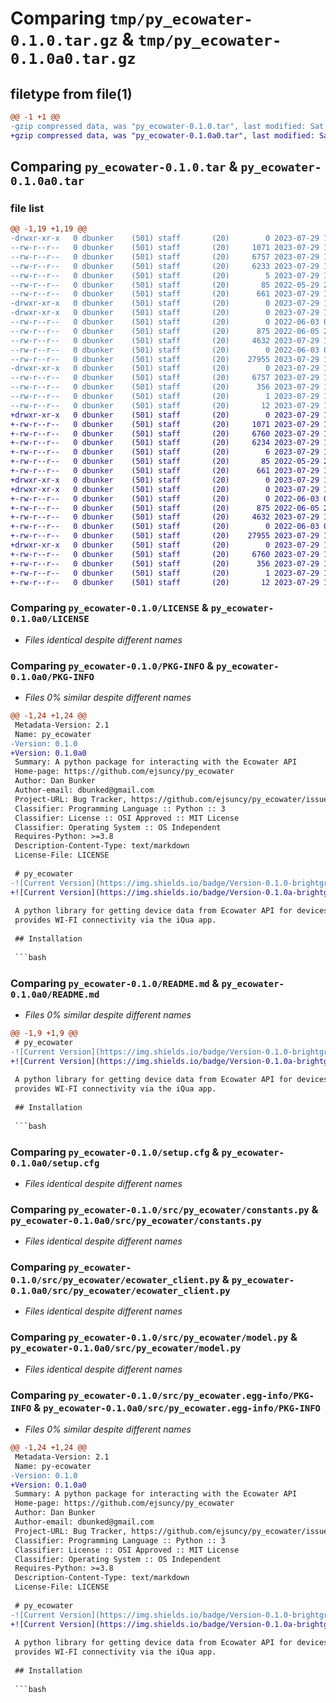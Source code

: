 # Comparing `tmp/py_ecowater-0.1.0.tar.gz` & `tmp/py_ecowater-0.1.0a0.tar.gz`

## filetype from file(1)

```diff
@@ -1 +1 @@
-gzip compressed data, was "py_ecowater-0.1.0.tar", last modified: Sat Jul 29 18:36:24 2023, max compression
+gzip compressed data, was "py_ecowater-0.1.0a0.tar", last modified: Sat Jul 29 16:44:44 2023, max compression
```

## Comparing `py_ecowater-0.1.0.tar` & `py_ecowater-0.1.0a0.tar`

### file list

```diff
@@ -1,19 +1,19 @@
-drwxr-xr-x   0 dbunker    (501) staff       (20)        0 2023-07-29 18:36:24.161849 py_ecowater-0.1.0/
--rw-r--r--   0 dbunker    (501) staff       (20)     1071 2023-07-29 15:30:43.000000 py_ecowater-0.1.0/LICENSE
--rw-r--r--   0 dbunker    (501) staff       (20)     6757 2023-07-29 18:36:24.161896 py_ecowater-0.1.0/PKG-INFO
--rw-r--r--   0 dbunker    (501) staff       (20)     6233 2023-07-29 17:03:14.000000 py_ecowater-0.1.0/README.md
--rw-r--r--   0 dbunker    (501) staff       (20)        5 2023-07-29 17:03:14.000000 py_ecowater-0.1.0/VERSION.txt
--rw-r--r--   0 dbunker    (501) staff       (20)       85 2022-05-29 21:43:28.000000 py_ecowater-0.1.0/pyproject.toml
--rw-r--r--   0 dbunker    (501) staff       (20)      661 2023-07-29 18:36:24.162124 py_ecowater-0.1.0/setup.cfg
-drwxr-xr-x   0 dbunker    (501) staff       (20)        0 2023-07-29 18:36:24.159204 py_ecowater-0.1.0/src/
-drwxr-xr-x   0 dbunker    (501) staff       (20)        0 2023-07-29 18:36:24.160904 py_ecowater-0.1.0/src/py_ecowater/
--rw-r--r--   0 dbunker    (501) staff       (20)        0 2022-06-03 02:26:18.000000 py_ecowater-0.1.0/src/py_ecowater/__init__.py
--rw-r--r--   0 dbunker    (501) staff       (20)      875 2022-06-05 22:39:36.000000 py_ecowater-0.1.0/src/py_ecowater/constants.py
--rw-r--r--   0 dbunker    (501) staff       (20)     4632 2023-07-29 16:07:07.000000 py_ecowater-0.1.0/src/py_ecowater/ecowater_client.py
--rw-r--r--   0 dbunker    (501) staff       (20)        0 2022-06-03 02:53:26.000000 py_ecowater-0.1.0/src/py_ecowater/exception.py
--rw-r--r--   0 dbunker    (501) staff       (20)    27955 2023-07-29 15:28:23.000000 py_ecowater-0.1.0/src/py_ecowater/model.py
-drwxr-xr-x   0 dbunker    (501) staff       (20)        0 2023-07-29 18:36:24.161753 py_ecowater-0.1.0/src/py_ecowater.egg-info/
--rw-r--r--   0 dbunker    (501) staff       (20)     6757 2023-07-29 18:36:24.000000 py_ecowater-0.1.0/src/py_ecowater.egg-info/PKG-INFO
--rw-r--r--   0 dbunker    (501) staff       (20)      356 2023-07-29 18:36:24.000000 py_ecowater-0.1.0/src/py_ecowater.egg-info/SOURCES.txt
--rw-r--r--   0 dbunker    (501) staff       (20)        1 2023-07-29 18:36:24.000000 py_ecowater-0.1.0/src/py_ecowater.egg-info/dependency_links.txt
--rw-r--r--   0 dbunker    (501) staff       (20)       12 2023-07-29 18:36:24.000000 py_ecowater-0.1.0/src/py_ecowater.egg-info/top_level.txt
+drwxr-xr-x   0 dbunker    (501) staff       (20)        0 2023-07-29 16:44:44.034055 py_ecowater-0.1.0a0/
+-rw-r--r--   0 dbunker    (501) staff       (20)     1071 2023-07-29 15:30:43.000000 py_ecowater-0.1.0a0/LICENSE
+-rw-r--r--   0 dbunker    (501) staff       (20)     6760 2023-07-29 16:44:44.034106 py_ecowater-0.1.0a0/PKG-INFO
+-rw-r--r--   0 dbunker    (501) staff       (20)     6234 2023-07-29 16:43:25.000000 py_ecowater-0.1.0a0/README.md
+-rw-r--r--   0 dbunker    (501) staff       (20)        6 2023-07-29 16:14:06.000000 py_ecowater-0.1.0a0/VERSION.txt
+-rw-r--r--   0 dbunker    (501) staff       (20)       85 2022-05-29 21:43:28.000000 py_ecowater-0.1.0a0/pyproject.toml
+-rw-r--r--   0 dbunker    (501) staff       (20)      661 2023-07-29 16:44:44.034352 py_ecowater-0.1.0a0/setup.cfg
+drwxr-xr-x   0 dbunker    (501) staff       (20)        0 2023-07-29 16:44:44.031544 py_ecowater-0.1.0a0/src/
+drwxr-xr-x   0 dbunker    (501) staff       (20)        0 2023-07-29 16:44:44.033190 py_ecowater-0.1.0a0/src/py_ecowater/
+-rw-r--r--   0 dbunker    (501) staff       (20)        0 2022-06-03 02:26:18.000000 py_ecowater-0.1.0a0/src/py_ecowater/__init__.py
+-rw-r--r--   0 dbunker    (501) staff       (20)      875 2022-06-05 22:39:36.000000 py_ecowater-0.1.0a0/src/py_ecowater/constants.py
+-rw-r--r--   0 dbunker    (501) staff       (20)     4632 2023-07-29 16:07:07.000000 py_ecowater-0.1.0a0/src/py_ecowater/ecowater_client.py
+-rw-r--r--   0 dbunker    (501) staff       (20)        0 2022-06-03 02:53:26.000000 py_ecowater-0.1.0a0/src/py_ecowater/exception.py
+-rw-r--r--   0 dbunker    (501) staff       (20)    27955 2023-07-29 15:28:23.000000 py_ecowater-0.1.0a0/src/py_ecowater/model.py
+drwxr-xr-x   0 dbunker    (501) staff       (20)        0 2023-07-29 16:44:44.033951 py_ecowater-0.1.0a0/src/py_ecowater.egg-info/
+-rw-r--r--   0 dbunker    (501) staff       (20)     6760 2023-07-29 16:44:44.000000 py_ecowater-0.1.0a0/src/py_ecowater.egg-info/PKG-INFO
+-rw-r--r--   0 dbunker    (501) staff       (20)      356 2023-07-29 16:44:44.000000 py_ecowater-0.1.0a0/src/py_ecowater.egg-info/SOURCES.txt
+-rw-r--r--   0 dbunker    (501) staff       (20)        1 2023-07-29 16:44:44.000000 py_ecowater-0.1.0a0/src/py_ecowater.egg-info/dependency_links.txt
+-rw-r--r--   0 dbunker    (501) staff       (20)       12 2023-07-29 16:44:44.000000 py_ecowater-0.1.0a0/src/py_ecowater.egg-info/top_level.txt
```

### Comparing `py_ecowater-0.1.0/LICENSE` & `py_ecowater-0.1.0a0/LICENSE`

 * *Files identical despite different names*

### Comparing `py_ecowater-0.1.0/PKG-INFO` & `py_ecowater-0.1.0a0/PKG-INFO`

 * *Files 0% similar despite different names*

```diff
@@ -1,24 +1,24 @@
 Metadata-Version: 2.1
 Name: py_ecowater
-Version: 0.1.0
+Version: 0.1.0a0
 Summary: A python package for interacting with the Ecowater API
 Home-page: https://github.com/ejsuncy/py_ecowater
 Author: Dan Bunker
 Author-email: dbunked@gmail.com
 Project-URL: Bug Tracker, https://github.com/ejsuncy/py_ecowater/issues
 Classifier: Programming Language :: Python :: 3
 Classifier: License :: OSI Approved :: MIT License
 Classifier: Operating System :: OS Independent
 Requires-Python: >=3.8
 Description-Content-Type: text/markdown
 License-File: LICENSE
 
 # py_ecowater
-![Current Version](https://img.shields.io/badge/Version-0.1.0-brightgreen)
+![Current Version](https://img.shields.io/badge/Version-0.1.0a-brightgreen)
 
 A python library for getting device data from Ecowater API for devices such as the Rheem RHW42 water softener, which 
 provides WI-FI connectivity via the iQua app.
 
 ## Installation
 
 ```bash
```

### Comparing `py_ecowater-0.1.0/README.md` & `py_ecowater-0.1.0a0/README.md`

 * *Files 0% similar despite different names*

```diff
@@ -1,9 +1,9 @@
 # py_ecowater
-![Current Version](https://img.shields.io/badge/Version-0.1.0-brightgreen)
+![Current Version](https://img.shields.io/badge/Version-0.1.0a-brightgreen)
 
 A python library for getting device data from Ecowater API for devices such as the Rheem RHW42 water softener, which 
 provides WI-FI connectivity via the iQua app.
 
 ## Installation
 
 ```bash
```

### Comparing `py_ecowater-0.1.0/setup.cfg` & `py_ecowater-0.1.0a0/setup.cfg`

 * *Files identical despite different names*

### Comparing `py_ecowater-0.1.0/src/py_ecowater/constants.py` & `py_ecowater-0.1.0a0/src/py_ecowater/constants.py`

 * *Files identical despite different names*

### Comparing `py_ecowater-0.1.0/src/py_ecowater/ecowater_client.py` & `py_ecowater-0.1.0a0/src/py_ecowater/ecowater_client.py`

 * *Files identical despite different names*

### Comparing `py_ecowater-0.1.0/src/py_ecowater/model.py` & `py_ecowater-0.1.0a0/src/py_ecowater/model.py`

 * *Files identical despite different names*

### Comparing `py_ecowater-0.1.0/src/py_ecowater.egg-info/PKG-INFO` & `py_ecowater-0.1.0a0/src/py_ecowater.egg-info/PKG-INFO`

 * *Files 0% similar despite different names*

```diff
@@ -1,24 +1,24 @@
 Metadata-Version: 2.1
 Name: py-ecowater
-Version: 0.1.0
+Version: 0.1.0a0
 Summary: A python package for interacting with the Ecowater API
 Home-page: https://github.com/ejsuncy/py_ecowater
 Author: Dan Bunker
 Author-email: dbunked@gmail.com
 Project-URL: Bug Tracker, https://github.com/ejsuncy/py_ecowater/issues
 Classifier: Programming Language :: Python :: 3
 Classifier: License :: OSI Approved :: MIT License
 Classifier: Operating System :: OS Independent
 Requires-Python: >=3.8
 Description-Content-Type: text/markdown
 License-File: LICENSE
 
 # py_ecowater
-![Current Version](https://img.shields.io/badge/Version-0.1.0-brightgreen)
+![Current Version](https://img.shields.io/badge/Version-0.1.0a-brightgreen)
 
 A python library for getting device data from Ecowater API for devices such as the Rheem RHW42 water softener, which 
 provides WI-FI connectivity via the iQua app.
 
 ## Installation
 
 ```bash
```

